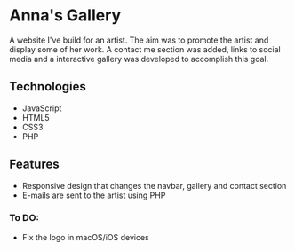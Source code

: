 # Anna's Gallery 

A website I've build for an artist. The aim was to promote the artist and display some of her work. A contact me section was added, links to social media and a interactive gallery was developed to accomplish this goal. 


## Technologies 

* JavaScript
* HTML5
* CSS3
* PHP 


## Features

* Responsive design that changes the navbar, gallery and contact section
* E-mails are sent to the artist using PHP

### To DO:

* Fix the logo in macOS/iOS devices


